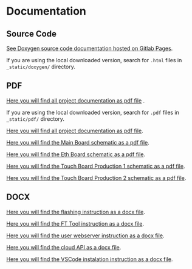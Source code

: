 # Documentation

## Source Code

[See Doxygen source code documentation hosted on Gitlab Pages](http://client.pages.rdbuilder.fideltronik.com/tco-icon/10655tco21-feasibility-icon-esp32/_static/doxygen/html/index.html).

If you are using the local downloaded version, search for `.html` files in `_static/doxygen/` directory.

## PDF

[Here you will find all project documentation as pdf file](http://client.pages.rdbuilder.fideltronik.com/tco-icon/10655tco21-feasibility-icon-esp32/_static/pdf/icon.pdf) .

If you are using the local downloaded version, search for `.pdf` files in `_static/pdf/` directory.

[Here you will find all project documentation as pdf file](http://client.pages.rdbuilder.fideltronik.com/tco-icon/10655tco21-feasibility-icon-esp32/_static/pdf/icon.pdf).


[Here you will find the Main Board schematic as a pdf file](pdf/10665tco21_MainBoard_SCH_v1.1_RevB.PDF).

[Here you will find the Eth Board schematic as a pdf file](pdf/10665tco21_EthBoard_SCH_v1.1_RevA.PDF).

[Here you will find the Touch Board Production 1 schematic as a pdf file](pdf/10665tco21_TouchBoard_SCH_v1.1_RevA_Production_1.PDF).

[Here you will find the Touch Board Production 2 schematic as a pdf file](pdf/10665tco21_TouchBoard_SCH_v1.1_RevA_Production_2.PDF).

## DOCX

[Here you will find the flashing instruction as a docx file](docx/10665iCON21_ProgrammingInstruction.docx).

[Here you will find the FT Tool instruction as a docx file](docx/10665iCON21_FTToolInstruction.docx).

[Here you will find the user webserver instruction as a docx file](docx/obsługa_webserwer.docx).

[Here you will find the cloud API as a docx file](docx/10665tco21_API.docx).

[Here you will find the VSCode instalation instruction as a docx file](docx/10655tco21_Instalacja_VSCode_z_ESP_IDF.docx).